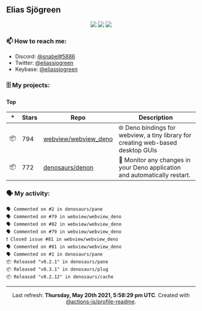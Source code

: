## Elias Sjögreen

<p align="center">
  <img src="https://img.shields.io/badge/🎂-dec. 2003-success" />
  <img src="https://img.shields.io/badge/🌎-Stockholm-informational" />
  <img src="https://img.shields.io/badge/👦-He/Him-informational" />
</p>

### 📫 How to reach me:

- Discord: [@snabel#5886](https://discord.com/users/267978757799673866)
- Twitter: [@eliassjogreen](https://twitter.com/eliassjogreen)
- Keybase: [@eliassjogreen](https://keybase.io/eliassjogreen)

### 🗄 My projects:

#### Top
|*|Stars|Repo|Description|
|---|---|---|---|
| 📦 | 794 | [webview/webview_deno](https://github.com/webview/webview_deno) | 🌐 Deno bindings for webview, a tiny library for creating web-based desktop GUIs |
| 📦 | 772 | [denosaurs/denon](https://github.com/denosaurs/denon) | 👀 Monitor any changes in your Deno application and automatically restart. |

### 🗣 My activity:

```
🗣 Commented on #2 in denosaurs/pane
🗣 Commented on #79 in webview/webview_deno
🗣 Commented on #82 in webview/webview_deno
🗣 Commented on #79 in webview/webview_deno
❗️ Closed issue #81 in webview/webview_deno
🗣 Commented on #81 in webview/webview_deno
🗣 Commented on #1 in denosaurs/pane
📦 Released "v0.2.1" in denosaurs/pane
📦 Released "v0.3.1" in denosaurs/plug
📦 Released "v0.2.12" in denosaurs/cache
```

------------
<p align="center">Last refresh: <b>Thursday, May 20th 2021, 5:58:29 pm UTC</b>. Created with <a href=https://github.com/marketplace/actions/profile-readme>@actions-js/profile-readme</a>.</p>
